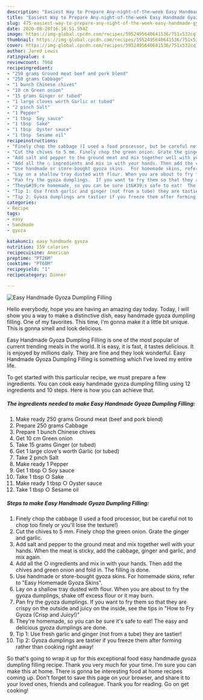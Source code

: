 ```yaml
---
description: "Easiest Way to Prepare Any-night-of-the-week Easy Handmade Gyoza Dumpling Filling"
title: "Easiest Way to Prepare Any-night-of-the-week Easy Handmade Gyoza Dumpling Filling"
slug: 475-easiest-way-to-prepare-any-night-of-the-week-easy-handmade-gyoza-dumpling-filling
date: 2020-08-28T16:18:51.594Z
image: https://img-global.cpcdn.com/recipes/5952495640641536/751x532cq70/easy-handmade-gyoza-dumpling-filling-recipe-main-photo.jpg
thumbnail: https://img-global.cpcdn.com/recipes/5952495640641536/751x532cq70/easy-handmade-gyoza-dumpling-filling-recipe-main-photo.jpg
cover: https://img-global.cpcdn.com/recipes/5952495640641536/751x532cq70/easy-handmade-gyoza-dumpling-filling-recipe-main-photo.jpg
author: Jared Lewis
ratingvalue: 4
reviewcount: 7068
recipeingredient:
- "250 grams Ground meat beef and pork blend"
- "250 grams Cabbage"
- "1 bunch Chinese chives"
- "10 cm Green onion"
- "15 grams Ginger or tubed"
- "1 large cloves worth Garlic or tubed"
- "2 pinch Salt"
- "1 Pepper"
- "1 tbsp  Soy sauce"
- "1 tbsp  Sake"
- "1 tbsp  Oyster sauce"
- "1 tbsp  Sesame oil"
recipeinstructions:
- "Finely chop the cabbage (I used a food processor, but be careful not to chop too finely or you&#39;ll lose the texture!)"
- "Cut the chives to 5 mm. Finely chop the green onion. Grate the ginger and garlic."
- "Add salt and pepper to the ground meat and mix together well with your hands. When the meat is sticky, add the cabbage, ginger and garlic, and mix again."
- "Add all the ○ ingredients and mix in with your hands. Then add the chives and green onion and fold in. The filling is done."
- "Use handmade or store-bought gyoza skins.  For homemade skins, refer to &#34;Easy Homemade Gyoza Skins&#34;."
- "Lay on a shallow tray dusted with flour. When you are about to fry the gyoza dumplings, shake off excess flour or it may burn."
- "Pan fry the gyoza dumplings.  If you want to fry them so that they are crispy on the outside and juicy on the inside, see the tips in &#34;How to Fry Gyoza (Crisp and Juicy!)&#34;"
- "They&#39;re homemade, so you can be sure it&#39;s safe to eat!  The easy and delicious gyoza dumplings are done."
- "Tip 1: Use fresh garlic and ginger (not from a tube) they are tastier!"
- "Tip 2: Gyoza dumplings are tastier if you freeze them after forming rather than cooking right away!"
categories:
- Recipe
tags:
- easy
- handmade
- gyoza

katakunci: easy handmade gyoza 
nutrition: 159 calories
recipecuisine: American
preptime: "PT26M"
cooktime: "PT60M"
recipeyield: "1"
recipecategory: Dinner

---
```



![Easy Handmade Gyoza Dumpling Filling](https://img-global.cpcdn.com/recipes/5952495640641536/751x532cq70/easy-handmade-gyoza-dumpling-filling-recipe-main-photo.jpg)

Hello everybody, hope you are having an amazing day today. Today, I will show you a way to make a distinctive dish, easy handmade gyoza dumpling filling. One of my favorites. This time, I'm gonna make it a little bit unique. This is gonna smell and look delicious.



Easy Handmade Gyoza Dumpling Filling is one of the most popular of current trending meals in the world. It is easy, it is fast, it tastes delicious. It is enjoyed by millions daily. They are fine and they look wonderful. Easy Handmade Gyoza Dumpling Filling is something which I've loved my entire life.


To get started with this particular recipe, we must prepare a few ingredients. You can cook easy handmade gyoza dumpling filling using 12 ingredients and 10 steps. Here is how you can achieve that.

<!--inarticleads1-->

##### The ingredients needed to make Easy Handmade Gyoza Dumpling Filling:

1. Make ready 250 grams Ground meat (beef and pork blend)
1. Prepare 250 grams Cabbage
1. Prepare 1 bunch Chinese chives
1. Get 10 cm Green onion
1. Take 15 grams Ginger (or tubed)
1. Get 1 large clove&#39;s worth Garlic (or tubed)
1. Take 2 pinch Salt
1. Make ready 1 Pepper
1. Get 1 tbsp ○ Soy sauce
1. Take 1 tbsp ○ Sake
1. Make ready 1 tbsp ○ Oyster sauce
1. Take 1 tbsp ○ Sesame oil




<!--inarticleads2-->

##### Steps to make Easy Handmade Gyoza Dumpling Filling:

1. Finely chop the cabbage (I used a food processor, but be careful not to chop too finely or you&#39;ll lose the texture!)
1. Cut the chives to 5 mm. Finely chop the green onion. Grate the ginger and garlic.
1. Add salt and pepper to the ground meat and mix together well with your hands. When the meat is sticky, add the cabbage, ginger and garlic, and mix again.
1. Add all the ○ ingredients and mix in with your hands. Then add the chives and green onion and fold in. The filling is done.
1. Use handmade or store-bought gyoza skins.  For homemade skins, refer to &#34;Easy Homemade Gyoza Skins&#34;.
1. Lay on a shallow tray dusted with flour. When you are about to fry the gyoza dumplings, shake off excess flour or it may burn.
1. Pan fry the gyoza dumplings.  If you want to fry them so that they are crispy on the outside and juicy on the inside, see the tips in &#34;How to Fry Gyoza (Crisp and Juicy!)&#34;
1. They&#39;re homemade, so you can be sure it&#39;s safe to eat!  The easy and delicious gyoza dumplings are done.
1. Tip 1: Use fresh garlic and ginger (not from a tube) they are tastier!
1. Tip 2: Gyoza dumplings are tastier if you freeze them after forming rather than cooking right away!




So that's going to wrap it up for this exceptional food easy handmade gyoza dumpling filling recipe. Thank you very much for your time. I'm sure you can make this at home. There is gonna be interesting food at home recipes coming up. Don't forget to save this page on your browser, and share it to your loved ones, friends and colleague. Thank you for reading. Go on get cooking!
